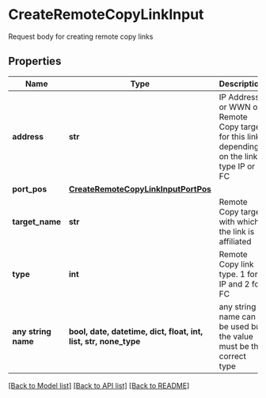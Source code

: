 # CreateRemoteCopyLinkInput

Request body for creating remote copy links

## Properties
Name | Type | Description | Notes
------------ | ------------- | ------------- | -------------
**address** | **str** | IP Address or WWN of Remote Copy target for this link, depending on the link type IP or FC | 
**port_pos** | [**CreateRemoteCopyLinkInputPortPos**](CreateRemoteCopyLinkInputPortPos.md) |  | 
**target_name** | **str** | Remote Copy target with which the link is affiliated | 
**type** | **int** | Remote Copy link type. 1 for IP and 2 for FC | 
**any string name** | **bool, date, datetime, dict, float, int, list, str, none_type** | any string name can be used but the value must be the correct type | [optional]

[[Back to Model list]](../README.md#documentation-for-models) [[Back to API list]](../README.md#documentation-for-api-endpoints) [[Back to README]](../README.md)


